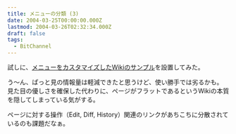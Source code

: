 ```yaml
---
title: メニューの分類 (3)
date: 2004-03-25T00:00:00.000Z
lastmod: 2004-03-26T02:32:34.000Z
draft: false
tags:
  - BitChannel
---
```


試しに、[メニューをカスタマイズしたWikiのサンプル](http://www.machu.jp/sample/wikinavi/)を設置してみた。

う〜ん、ぱっと見の情報量は軽減できたと思うけど、使い勝手では劣るかも。 見た目の優しさを確保した代わりに、ページがフラットであるというWikiの本質を隠してしまっている気がする。

ページに対する操作（Edit, Diff, History）関連のリンクがあちこちに分散されているのも課題だなぁ。

